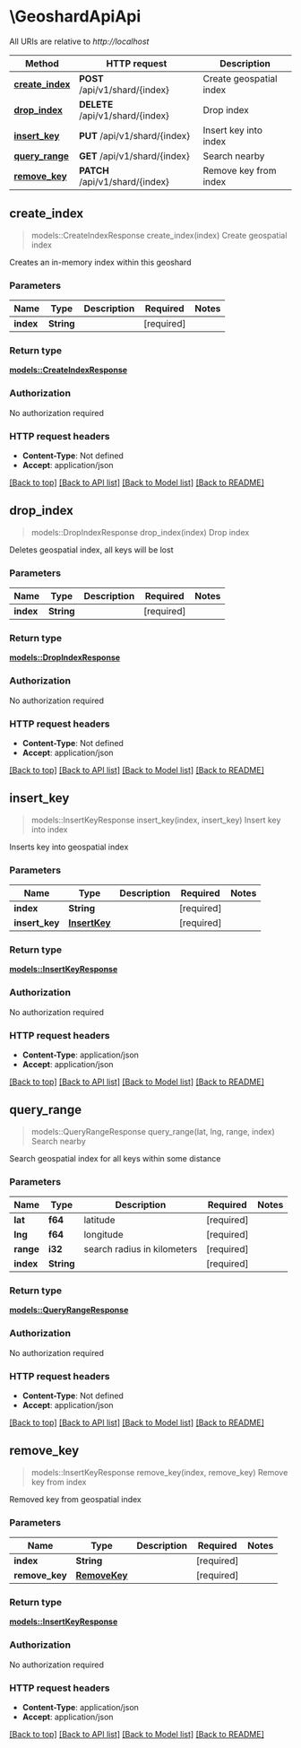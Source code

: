 # \GeoshardApiApi

All URIs are relative to *http://localhost*

Method | HTTP request | Description
------------- | ------------- | -------------
[**create_index**](GeoshardApiApi.md#create_index) | **POST** /api/v1/shard/{index} | Create geospatial index
[**drop_index**](GeoshardApiApi.md#drop_index) | **DELETE** /api/v1/shard/{index} | Drop index
[**insert_key**](GeoshardApiApi.md#insert_key) | **PUT** /api/v1/shard/{index} | Insert key into index
[**query_range**](GeoshardApiApi.md#query_range) | **GET** /api/v1/shard/{index} | Search nearby
[**remove_key**](GeoshardApiApi.md#remove_key) | **PATCH** /api/v1/shard/{index} | Remove key from index



## create_index

> models::CreateIndexResponse create_index(index)
Create geospatial index

Creates an in-memory index within this geoshard

### Parameters


Name | Type | Description  | Required | Notes
------------- | ------------- | ------------- | ------------- | -------------
**index** | **String** |  | [required] |

### Return type

[**models::CreateIndexResponse**](CreateIndexResponse.md)

### Authorization

No authorization required

### HTTP request headers

- **Content-Type**: Not defined
- **Accept**: application/json

[[Back to top]](#) [[Back to API list]](../README.md#documentation-for-api-endpoints) [[Back to Model list]](../README.md#documentation-for-models) [[Back to README]](../README.md)


## drop_index

> models::DropIndexResponse drop_index(index)
Drop index

Deletes geospatial index, all keys will be lost

### Parameters


Name | Type | Description  | Required | Notes
------------- | ------------- | ------------- | ------------- | -------------
**index** | **String** |  | [required] |

### Return type

[**models::DropIndexResponse**](DropIndexResponse.md)

### Authorization

No authorization required

### HTTP request headers

- **Content-Type**: Not defined
- **Accept**: application/json

[[Back to top]](#) [[Back to API list]](../README.md#documentation-for-api-endpoints) [[Back to Model list]](../README.md#documentation-for-models) [[Back to README]](../README.md)


## insert_key

> models::InsertKeyResponse insert_key(index, insert_key)
Insert key into index

Inserts key into geospatial index

### Parameters


Name | Type | Description  | Required | Notes
------------- | ------------- | ------------- | ------------- | -------------
**index** | **String** |  | [required] |
**insert_key** | [**InsertKey**](InsertKey.md) |  | [required] |

### Return type

[**models::InsertKeyResponse**](InsertKeyResponse.md)

### Authorization

No authorization required

### HTTP request headers

- **Content-Type**: application/json
- **Accept**: application/json

[[Back to top]](#) [[Back to API list]](../README.md#documentation-for-api-endpoints) [[Back to Model list]](../README.md#documentation-for-models) [[Back to README]](../README.md)


## query_range

> models::QueryRangeResponse query_range(lat, lng, range, index)
Search nearby

Search geospatial index for all keys within some distance

### Parameters


Name | Type | Description  | Required | Notes
------------- | ------------- | ------------- | ------------- | -------------
**lat** | **f64** | latitude | [required] |
**lng** | **f64** | longitude | [required] |
**range** | **i32** | search radius in kilometers | [required] |
**index** | **String** |  | [required] |

### Return type

[**models::QueryRangeResponse**](QueryRangeResponse.md)

### Authorization

No authorization required

### HTTP request headers

- **Content-Type**: Not defined
- **Accept**: application/json

[[Back to top]](#) [[Back to API list]](../README.md#documentation-for-api-endpoints) [[Back to Model list]](../README.md#documentation-for-models) [[Back to README]](../README.md)


## remove_key

> models::InsertKeyResponse remove_key(index, remove_key)
Remove key from index

Removed key from geospatial index

### Parameters


Name | Type | Description  | Required | Notes
------------- | ------------- | ------------- | ------------- | -------------
**index** | **String** |  | [required] |
**remove_key** | [**RemoveKey**](RemoveKey.md) |  | [required] |

### Return type

[**models::InsertKeyResponse**](InsertKeyResponse.md)

### Authorization

No authorization required

### HTTP request headers

- **Content-Type**: application/json
- **Accept**: application/json

[[Back to top]](#) [[Back to API list]](../README.md#documentation-for-api-endpoints) [[Back to Model list]](../README.md#documentation-for-models) [[Back to README]](../README.md)

